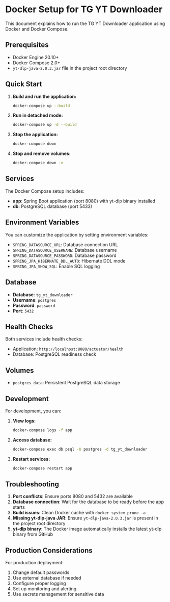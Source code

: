 # Docker Setup for TG YT Downloader

This document explains how to run the TG YT Downloader application using Docker and Docker Compose.

## Prerequisites

- Docker Engine 20.10+
- Docker Compose 2.0+
- `yt-dlp-java-2.0.3.jar` file in the project root directory

## Quick Start

1. **Build and run the application:**
   ```bash
   docker-compose up --build
   ```

2. **Run in detached mode:**
   ```bash
   docker-compose up -d --build
   ```

3. **Stop the application:**
   ```bash
   docker-compose down
   ```

4. **Stop and remove volumes:**
   ```bash
   docker-compose down -v
   ```

## Services

The Docker Compose setup includes:

- **app**: Spring Boot application (port 8080) with yt-dlp binary installed
- **db**: PostgreSQL database (port 5433)

## Environment Variables

You can customize the application by setting environment variables:

- `SPRING_DATASOURCE_URL`: Database connection URL
- `SPRING_DATASOURCE_USERNAME`: Database username
- `SPRING_DATASOURCE_PASSWORD`: Database password
- `SPRING_JPA_HIBERNATE_DDL_AUTO`: Hibernate DDL mode
- `SPRING_JPA_SHOW_SQL`: Enable SQL logging

## Database

- **Database**: `tg_yt_downloader`
- **Username**: `postgres`
- **Password**: `password`
- **Port**: `5432`

## Health Checks

Both services include health checks:
- Application: `http://localhost:8080/actuator/health`
- Database: PostgreSQL readiness check

## Volumes

- `postgres_data`: Persistent PostgreSQL data storage

## Development

For development, you can:

1. **View logs:**
   ```bash
   docker-compose logs -f app
   ```

2. **Access database:**
   ```bash
   docker-compose exec db psql -U postgres -d tg_yt_downloader
   ```

3. **Restart services:**
   ```bash
   docker-compose restart app
   ```

## Troubleshooting

1. **Port conflicts**: Ensure ports 8080 and 5432 are available
2. **Database connection**: Wait for the database to be ready before the app starts
3. **Build issues**: Clean Docker cache with `docker system prune -a`
4. **Missing yt-dlp-java JAR**: Ensure `yt-dlp-java-2.0.3.jar` is present in the project root directory
5. **yt-dlp binary**: The Docker image automatically installs the latest yt-dlp binary from GitHub

## Production Considerations

For production deployment:

1. Change default passwords
2. Use external database if needed
3. Configure proper logging
4. Set up monitoring and alerting
5. Use secrets management for sensitive data
